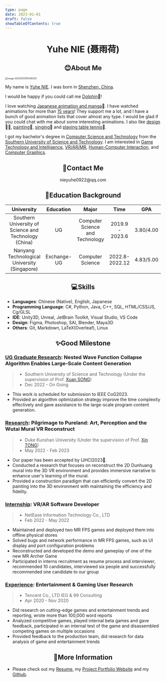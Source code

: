 ```yaml
---
type: page
date: 2023-01-01
draft: false
showTableOfContents: true
---
```


# <center>Yuhe NIE (聂雨荷)</center>

## <center>😊About Me</center>

<img src="/images/about/image-20230210105348323.png" alt="image-20230210105348323" style="zoom:50%;" />

My name is <u>Yuhe NIE</u>. I was born in <u>Shenzhen, China</u>. 

I would be happy if you could call me <u>Dolphin</u>🐬!

I love watching <u>Japanese animation and manga</u>🎏. I have watched animations for more than <u>15 years</u>! They support me a lot, and I have a bunch of good animation lists that cover almost any type. I would be  glad if you could chat with me about some interesting animations. I also like <u>design</u>👩‍💻, <u>painting</u>🎨, <u>singing</u>🎤 and <u>playing table tennis</u>🏓.

I got my bachelor's degree in <u>Computer Science and Technology</u> from the <u>Southern University of Science and Technology</u>.  I am interested in <u>Game Technology and Intelligence</u>, <u>VR/AR/MR</u>, <u>Human-Computer Interaction</u>, and <u>Computer Graphics</u>.

## <center>📧Contact Me</center>

<center>nieyuhe0922@qq.com</center>

## <center>🏫Education Background</center>

|                      University                       |  Education  |              Major              |      Time       | GPA       |
| :---------------------------------------------------: | :---------: | :-----------------------------: | :-------------: | --------- |
| Southern University of Science and Technology (China) |     UG      | Computer Science and Technology | 2019.9 - 2023.6 | 3.80/4.00 |
|     Nanyang Technological University (Singapore)      | Exchange-UG |        Computer Science         | 2022.8-2022.12  | 4.83/5.00 |

## <center>💻Skills</center>

- **Languages**: Chinese (Native), English, Japanese
- **Programming Language**: C\#, Python, Java, C++, SQL, HTML/CSS/JS, Cg/GLSL
- **IDE**: Unity3D, Unreal, JetBrain Toolkit, Visual Studio, VS Code
- **Design**: Figma, Photoshop, SAI, Blender, Maya3D
- **Others**: Git, Markdown, LaTeX(Overleaf), Linux

## <center>✨Good Milestone</center>

### **<u>UG Graduate Research</u>**: Nested Wave Function Collapse Algorithm Enables Large-Scale Content Generation

> - Southern University of Science and Technology (Under the supervision of Prof. [Xuan SONG](https://www.sustech.edu.cn/en/faculties/songxuan.html))
> - Dec 2022 - On Going

- This work is scheduled for submission to IEEE CoG2023.
- Provided an algorithm optimization strategy improve the time complexity effectively and gave assistance to the large-scale program content generation.

### <u>Research</u>: Pilgrimage to Pureland: Art, Perception and the Wutai Mural VR Reconstruct

> - Duke Kunshan University (Under the supervision of Prof. [Xin TONG](https://xintong.ca/))
> - May 2022 - Feb 2023

- Our paper has been accepted by IJHCI2023🚩.
- Conducted a research that focuses on reconstruct the 2D Dunhuang mural into the 3D VR environment and provides immersive narrative to enhance user's learning of the mural.
- Provided a construction paradigm that can efficiently convert the 2D painting into the 3D environment with maintaining the efficiency and fidelity.

### <u>Internship</u>: VR/AR Software Developer 

> - NetEase Information Technology Co., LTD
> - Feb 2022 - May 2022

- Maintained and deployed two MR FPS games and deployed them into offline physical stores
- Solved bugs and network performance in MR FPS games, such as UI display and port configuration problems
- Reconstructed and developed the demo and gameplay of one of the new MR Archer Game
- Participated in interns recruitment as resume process and interviewer, recommended 10 candidates, interviewed six people and successfully recommended one candidate to our group

### <u>Experience</u>: Entertainment & Gaming User Research

> - Tencent Co., LTD IEG & 99 Consulting
> - Apr 2020 - Nov 2020

- Did research on cutting-edge games and entertainment trends and reporting, wrote more than 100,000 word reports
- Analyzed competitive games, played internal beta games and gave feedback, participated in an internal test of the game and disassembled competing games on multiple occasions
- Provided feedback to the production team, did research for data analysis of game and entertainment trends

## <center>🧷More Information</center>

- Please check out my [Resume](./Resume.pdf), my [Project Portfolio Website](https://nyh-dolphin.itch.io/) and my [Github](https://github.com/NYH-Dolphin).
